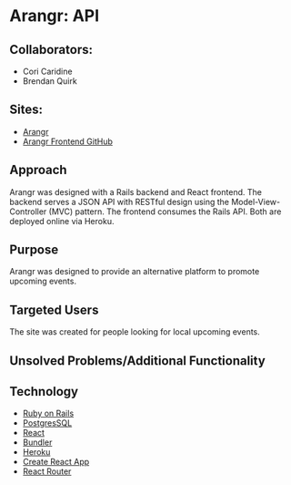 # Arangr: API

## Collaborators:
* Cori Caridine  
* Brendan Quirk

## Sites:
* [Arangr](https://arangr-api.herokuapp.com/)
* [Arangr Frontend GitHub](https://github.com/qui1217/arangr-front-end)

## Approach
Arangr was designed with a Rails backend and React frontend. The backend serves a JSON API with RESTful design using the Model-View-Controller (MVC) pattern. The frontend consumes the Rails API. Both are deployed online via Heroku.

## Purpose
Arangr was designed to provide an alternative platform to promote upcoming events.

## Targeted Users
The site was created for people looking for local upcoming events.

## Unsolved Problems/Additional Functionality

## Technology
<!-- * Ruby version
2.6.1p33

* System dependencies

* Configuration -->
* [Ruby on Rails](https://guides.rubyonrails.org/getting_started.html)
* [PostgresSQL](https://www.postgresql.org/docs/10/tutorial-start.html)
* [React](https://reactjs.org/docs/getting-started.html)
* [Bundler](https://bundler.io/)
* [Heroku](https://www.google.com/search?ei=7fl-XKmyNOOxggft7oiACA&q=getting+started+with+heroku&oq=getting+started+with+heroku&gs_l=psy-ab.3..0l4j0i22i30l3.46881.47728..48028...0.0..0.93.443.6......0....1..gws-wiz.......0i71.FBMeDDp1Zj4)
* [Create React App](https://github.com/facebook/create-react-app)
* [React Router](https://github.com/ReactTraining/react-router/blob/master/packages/react-router-dom/docs/guides/quick-start.md)

<!-- * Database creation

* Database initialization

* How to run the test suite

* Services (job queues, cache servers, search engines, etc.)

* Deployment instructions -->
